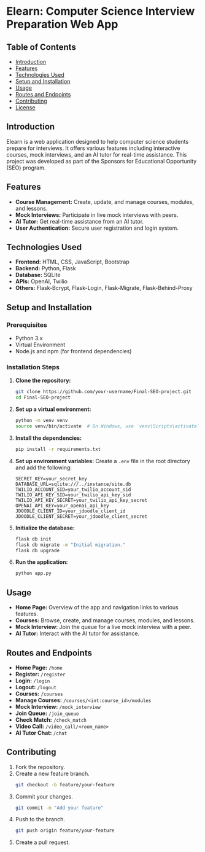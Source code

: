 # Elearn: Computer Science Interview Preparation Web App

## Table of Contents
- [Introduction](#introduction)
- [Features](#features)
- [Technologies Used](#technologies-used)
- [Setup and Installation](#setup-and-installation)
- [Usage](#usage)
- [Routes and Endpoints](#routes-and-endpoints)
- [Contributing](#contributing)
- [License](#license)

## Introduction
Elearn is a web application designed to help computer science students prepare for interviews. It offers various features including interactive courses, mock interviews, and an AI tutor for real-time assistance. This project was developed as part of the Sponsors for Educational Opportunity (SEO) program.

## Features
- **Course Management:** Create, update, and manage courses, modules, and lessons.
- **Mock Interviews:** Participate in live mock interviews with peers.
- **AI Tutor:** Get real-time assistance from an AI tutor.
- **User Authentication:** Secure user registration and login system.

## Technologies Used
- **Frontend:** HTML, CSS, JavaScript, Bootstrap
- **Backend:** Python, Flask
- **Database:** SQLite
- **APIs:** OpenAI, Twilio
- **Others:** Flask-Bcrypt, Flask-Login, Flask-Migrate, Flask-Behind-Proxy

## Setup and Installation

### Prerequisites
- Python 3.x
- Virtual Environment
- Node.js and npm (for frontend dependencies)

### Installation Steps
1. **Clone the repository:**
    ```bash
    git clone https://github.com/your-username/Final-SEO-project.git
    cd Final-SEO-project
    ```

2. **Set up a virtual environment:**
    ```bash
    python -m venv venv
    source venv/bin/activate  # On Windows, use `venv\Scripts\activate`
    ```

3. **Install the dependencies:**
    ```bash
    pip install -r requirements.txt
    ```

4. **Set up environment variables:**
   Create a `.env` file in the root directory and add the following:
    ```
    SECRET_KEY=your_secret_key
    DATABASE_URL=sqlite:///../instance/site.db
    TWILIO_ACCOUNT_SID=your_twilio_account_sid
    TWILIO_API_KEY_SID=your_twilio_api_key_sid
    TWILIO_API_KEY_SECRET=your_twilio_api_key_secret
    OPENAI_API_KEY=your_openai_api_key
    JDOODLE_CLIENT_ID=your_jdoodle_client_id
    JDOODLE_CLIENT_SECRET=your_jdoodle_client_secret
    ```

5. **Initialize the database:**
    ```bash
    flask db init
    flask db migrate -m "Initial migration."
    flask db upgrade
    ```

6. **Run the application:**
    ```bash
    python app.py
    ```

## Usage
- **Home Page:** Overview of the app and navigation links to various features.
- **Courses:** Browse, create, and manage courses, modules, and lessons.
- **Mock Interview:** Join the queue for a live mock interview with a peer.
- **AI Tutor:** Interact with the AI tutor for assistance.

## Routes and Endpoints
- **Home Page:** `/home`
- **Register:** `/register`
- **Login:** `/login`
- **Logout:** `/logout`
- **Courses:** `/courses`
- **Manage Courses:** `/courses/<int:course_id>/modules`
- **Mock Interview:** `/mock_interview`
- **Join Queue:** `/join_queue`
- **Check Match:** `/check_match`
- **Video Call:** `/video_call/<room_name>`
- **AI Tutor Chat:** `/chat`

## Contributing
1. Fork the repository.
2. Create a new feature branch.
    ```bash
    git checkout -b feature/your-feature
    ```
3. Commit your changes.
    ```bash
    git commit -m "Add your feature"
    ```
4. Push to the branch.
    ```bash
    git push origin feature/your-feature
    ```
5. Create a pull request.

